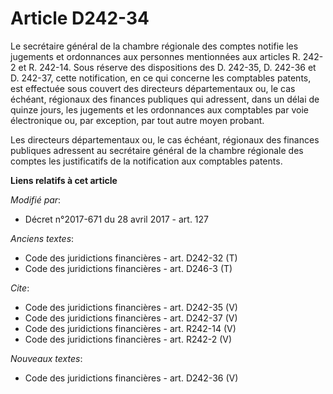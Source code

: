 # Article D242-34

Le secrétaire général de la chambre régionale des comptes notifie les jugements et ordonnances aux personnes mentionnées aux
articles R. 242-2 et R. 242-14. Sous réserve des dispositions des D. 242-35, D. 242-36 et D. 242-37, cette notification, en
ce qui concerne les comptables patents, est effectuée sous couvert des directeurs départementaux ou, le cas échéant,
régionaux des finances publiques qui adressent, dans un délai de quinze jours, les jugements et les ordonnances aux
comptables par voie électronique ou, par exception, par tout autre moyen probant. 

Les directeurs départementaux ou, le cas échéant, régionaux des finances publiques adressent au secrétaire général de la
chambre régionale des comptes les justificatifs de la notification aux comptables patents.

**Liens relatifs à cet article**

_Modifié par_:

  - Décret n°2017-671 du 28 avril 2017 - art. 127

_Anciens textes_:

  - Code des juridictions financières - art. D242-32 (T)
  - Code des juridictions financières - art. D246-3 (T)

_Cite_:

  - Code des juridictions financières - art. D242-35 (V)
  - Code des juridictions financières - art. D242-37 (V)
  - Code des juridictions financières - art. R242-14 (V)
  - Code des juridictions financières - art. R242-2 (V)

_Nouveaux textes_:

  - Code des juridictions financières - art. D242-36 (V)
